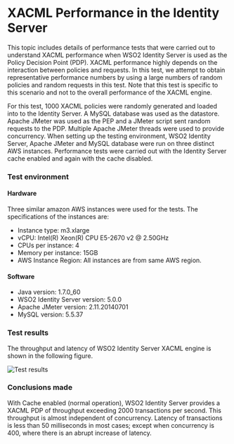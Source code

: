 # XACML Performance in the Identity Server

This topic includes details of performance tests that were carried out
to understand XACML performance when WSO2 Identity Server is used as the
Policy Decision Point (PDP). XACML performance highly depends on the
interaction between policies and requests. In this test, we attempt to
obtain representative performance numbers by using a large numbers of
random policies and random requests in this test. Note that this test is
specific to this scenario and not to the overall performance of the
XACML engine.

For this test, 1000 XACML policies were randomly generated and loaded
into to the Identity Server. A MySQL database was used as the datastore.
Apache JMeter was used as the PEP and a JMeter script sent random
requests to the PDP. Multiple Apache JMeter threads were used to provide
concurrency. When setting up the testing environment, WSO2 Identity
Server, Apache JMeter and MySQL database were run on three distinct AWS
instances. Performance tests were carried out with the Identity Server
cache enabled and again with the cache disabled.

### Test environment

#### Hardware

Three similar amazon AWS instances were used for the tests. The
specifications of the instances are:

-   Instance type: m3.xlarge
-   vCPU: Intel(R) Xeon(R) CPU E5-2670 v2 @ 2.50GHz
-   CPUs per instance: 4
-   Memory per instance: 15GB
-   AWS Instance Region: All instances are from same AWS region.

#### Software

-   Java version: 1.7.0\_60
-   WSO2 Identity Server version: 5.0.0
-   Apache JMeter version: 2.11.20140701
-   MySQL version: 5.5.37

### Test results

The throughput and latency of WSO2 Identity Server XACML engine is shown
in the following figure.

![Test results](../../assets/img/using-wso2-identity-server/test-results.png)

### Conclusions made

With Cache enabled (normal operation), WSO2 Identity Server provides a
XACML PDP of throughput exceeding 2000 transactions per second. This
throughput is almost independent of concurrency. Latency of transactions
is less than 50 milliseconds in most cases; except when concurrency is
400, where there is an abrupt increase of latency.
